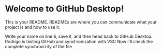 # Welcome to GitHub Desktop!

This is your README. READMEs are where you can communicate what your project is and how to use it.

Write your name on line 6, save it, and then head back to GitHub Desktop.
Rodrigo is testing GitHub and synchronization with VSC
Now I´ll check the complete synchronizity of the file
